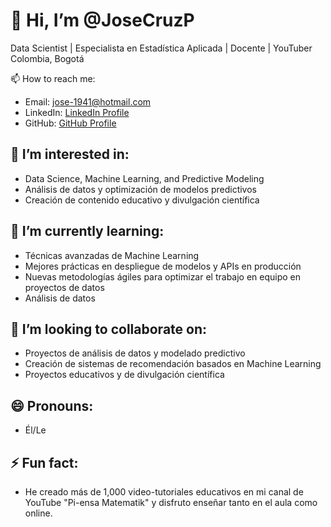 # 👋 Hi, I’m @JoseCruzP

Data Scientist | Especialista en Estadística Aplicada | Docente | YouTuber  
Colombia, Bogotá

📫 How to reach me:  
- Email: [jose-1941@hotmail.com](mailto:jose-1941@hotmail.com)  
- LinkedIn: [LinkedIn Profile](https://www.linkedin.com/in/jose-yesid-cruz-pinto/)  
- GitHub: [GitHub Profile](https://github.com/JoseCruzP)

## 👀 I’m interested in:
- Data Science, Machine Learning, and Predictive Modeling
- Análisis de datos y optimización de modelos predictivos
- Creación de contenido educativo y divulgación científica

## 🌱 I’m currently learning:
- Técnicas avanzadas de Machine Learning 
- Mejores prácticas en despliegue de modelos y APIs en producción
- Nuevas metodologías ágiles para optimizar el trabajo en equipo en proyectos de datos
- Análisis de datos

## 💞️ I’m looking to collaborate on:
- Proyectos de análisis de datos y modelado predictivo
- Creación de sistemas de recomendación basados en Machine Learning
- Proyectos educativos y de divulgación científica

## 😄 Pronouns:
- Él/Le

## ⚡ Fun fact:
- He creado más de 1,000 video-tutoriales educativos en mi canal de YouTube "Pi-ensa Matematik" y disfruto enseñar tanto en el aula como online.


<!---
JoseCruzP/JoseCruzP is a ✨ special ✨ repository because its `README.md` (this file) appears on your GitHub profile.
You can click the Preview link to take a look at your changes.
--->
